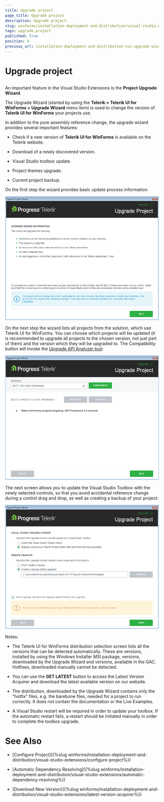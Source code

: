 ```yaml
---
title: Upgrade project
page_title: Upgrade project
description: Upgrade project
slug: winforms/installation-deployment-and-distribution/visual-studio-extensions/upgrade-project
tags: upgrade,project
published: True
position: 4
previous_url: installation-deployment-and-distribution-vsx-upgrade-wizard,/devtools/winforms/installation-deployment-and-distribution/visual-studio-extensions/upgrade-wizard
---
```


# Upgrade project

##

An important feature in the Visual Studio Extensions is the __Project Upgrade Wizard__.

The Upgrade Wizard (started by using the __Telerik > Telerik UI for WinForms > Upgrade Wizard__ menu item) is used to change the version of __Telerik UI for WinForms__ your projects use.

In addition to the pure assembly reference change, the upgrade wizard provides several important features:

* Check if a new version of __Telerik UI for WinForms__ is available on the Telerik website.

* Download of a newly discovered version.

* Visual Studio toolbox update.

* Project themes upgrade.

* Current project backup.

On the first step the wizard provides basic update process information:

![installation-deployment-and-distribution-vsx-upgrade-project 001](images/installation-deployment-and-distribution-vsx-upgrade-project001.png)

On the next step the wizard lists all projects from the solution, which use Telerik UI for WinForms. You can choose which projects will be updated (it is recommended to upgrade all projects to the chosen version, not just part of them) and the version which they will be upgraded to. The Compatibility button will invoke the [Upgrade API Analyzer tool](http://docs.telerik.com/devtools/winforms/api-analyzer):

![installation-deployment-and-distribution-vsx-upgrade-project 002](images/installation-deployment-and-distribution-vsx-upgrade-project002.png)

The next screen allows you to update the Visual Studio Toolbox with the newly selected controls, so that you avoid accidental reference change during a control drag and drop, as well as creating a backup of your project:

![installation-deployment-and-distribution-vsx-upgrade-project 003](images/installation-deployment-and-distribution-vsx-upgrade-project003.png)

Notes:

* The Telerik UI for WinForms distribution selection screen lists all the versions that can be detected automatically. These are versions, installed by using the Windows Installer MSI package, versions, downloaded by the Upgrade Wizard and versions, available in the GAC. Hotfixes, downloaded manually cannot be detected.

* You can use the __GET LATEST__ button to access the Latest Version Acquirer and download the latest available version on our website.

* The distribution, downloaded by the Upgrade Wizard contains only the "hotfix" files, e.g. the barebone files, needed for a project to run correctly. It does not contain the documentation or the Live Examples.

* A Visual Studio restart will be required in order to update your toolbox. If the automatic restart fails, a restart should be initiated manually in order to complete the toolbox upgrade.

# See Also

* [Configure Project]({%slug winforms/installation-deployment-and-distribution/visual-studio-extensions/configure-project%})

* [Automatic Dependency Resolving]({%slug winforms/installation-deployment-and-distribution/visual-studio-extensions/automatic-dependency-resolving%})

* [Download New Version]({%slug winforms/installation-deployment-and-distribution/visual-studio-extensions/latest-version-acquirer%})